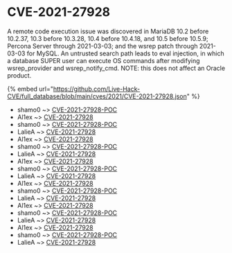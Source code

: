 # CVE-2021-27928

A remote code execution issue was discovered in MariaDB 10.2 before 10.2.37, 10.3 before 10.3.28, 10.4 before 10.4.18, and 10.5 before 10.5.9; Percona Server through 2021-03-03; and the wsrep patch through 2021-03-03 for MySQL. An untrusted search path leads to eval injection, in which a database SUPER user can execute OS commands after modifying wsrep_provider and wsrep_notify_cmd. NOTE: this does not affect an Oracle product.

{% embed url="https://github.com/Live-Hack-CVE/full_database/blob/main/cves/2021/CVE-2021-27928.json" %}


* shamo0 ~> [CVE-2021-27928-POC](https://www.alice-snow.ru/2021/database/cve-2021-27928/cve-2021-27928-poc-shamo0)
* Al1ex ~> [CVE-2021-27928](https://www.alice-snow.ru/2021/database/cve-2021-27928/cve-2021-27928-al1ex)
* shamo0 ~> [CVE-2021-27928-POC](https://www.alice-snow.ru/2021/database/cve-2021-27928/cve-2021-27928-poc-shamo0)
* LalieA ~> [CVE-2021-27928](https://www.alice-snow.ru/2021/database/cve-2021-27928/cve-2021-27928-laliea)
* Al1ex ~> [CVE-2021-27928](https://www.alice-snow.ru/2021/database/cve-2021-27928/cve-2021-27928-al1ex)
* shamo0 ~> [CVE-2021-27928-POC](https://www.alice-snow.ru/2021/database/cve-2021-27928/cve-2021-27928-poc-shamo0)
* LalieA ~> [CVE-2021-27928](https://www.alice-snow.ru/2021/database/cve-2021-27928/cve-2021-27928-laliea)
* Al1ex ~> [CVE-2021-27928](https://www.alice-snow.ru/2021/database/cve-2021-27928/cve-2021-27928-al1ex)
* shamo0 ~> [CVE-2021-27928-POC](https://www.alice-snow.ru/2021/database/cve-2021-27928/cve-2021-27928-poc-shamo0)
* LalieA ~> [CVE-2021-27928](https://www.alice-snow.ru/2021/database/cve-2021-27928/cve-2021-27928-laliea)
* Al1ex ~> [CVE-2021-27928](https://www.alice-snow.ru/2021/database/cve-2021-27928/cve-2021-27928-al1ex)
* shamo0 ~> [CVE-2021-27928-POC](https://www.alice-snow.ru/2021/database/cve-2021-27928/cve-2021-27928-poc-shamo0)
* LalieA ~> [CVE-2021-27928](https://www.alice-snow.ru/2021/database/cve-2021-27928/cve-2021-27928-laliea)
* Al1ex ~> [CVE-2021-27928](https://www.alice-snow.ru/2021/database/cve-2021-27928/cve-2021-27928-al1ex)
* shamo0 ~> [CVE-2021-27928-POC](https://www.alice-snow.ru/2021/database/cve-2021-27928/cve-2021-27928-poc-shamo0)
* LalieA ~> [CVE-2021-27928](https://www.alice-snow.ru/2021/database/cve-2021-27928/cve-2021-27928-laliea)
* Al1ex ~> [CVE-2021-27928](https://www.alice-snow.ru/2021/database/cve-2021-27928/cve-2021-27928-al1ex)
* shamo0 ~> [CVE-2021-27928-POC](https://www.alice-snow.ru/2021/database/cve-2021-27928/cve-2021-27928-poc-shamo0)
* LalieA ~> [CVE-2021-27928](https://www.alice-snow.ru/2021/database/cve-2021-27928/cve-2021-27928-laliea)